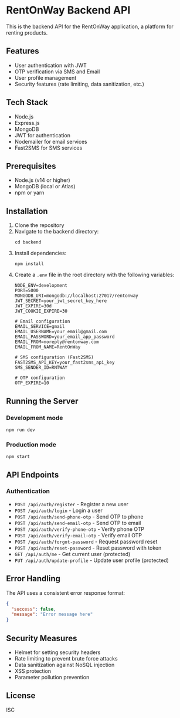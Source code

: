 # RentOnWay Backend API

This is the backend API for the RentOnWay application, a platform for renting products.

## Features

- User authentication with JWT
- OTP verification via SMS and Email
- User profile management
- Security features (rate limiting, data sanitization, etc.)

## Tech Stack

- Node.js
- Express.js
- MongoDB
- JWT for authentication
- Nodemailer for email services
- Fast2SMS for SMS services

## Prerequisites

- Node.js (v14 or higher)
- MongoDB (local or Atlas)
- npm or yarn

## Installation

1. Clone the repository
2. Navigate to the backend directory:
   ```
   cd backend
   ```
3. Install dependencies:
   ```
   npm install
   ```
4. Create a `.env` file in the root directory with the following variables:
   ```
   NODE_ENV=development
   PORT=5000
   MONGODB_URI=mongodb://localhost:27017/rentonway
   JWT_SECRET=your_jwt_secret_key_here
   JWT_EXPIRE=30d
   JWT_COOKIE_EXPIRE=30

   # Email configuration
   EMAIL_SERVICE=gmail
   EMAIL_USERNAME=your_email@gmail.com
   EMAIL_PASSWORD=your_email_app_password
   EMAIL_FROM=noreply@rentonway.com
   EMAIL_FROM_NAME=RentOnWay

   # SMS configuration (Fast2SMS)
   FAST2SMS_API_KEY=your_fast2sms_api_key
   SMS_SENDER_ID=RNTWAY

   # OTP configuration
   OTP_EXPIRE=10
   ```

## Running the Server

### Development mode
```
npm run dev
```

### Production mode
```
npm start
```

## API Endpoints

### Authentication

- `POST /api/auth/register` - Register a new user
- `POST /api/auth/login` - Login a user
- `POST /api/auth/send-phone-otp` - Send OTP to phone
- `POST /api/auth/send-email-otp` - Send OTP to email
- `POST /api/auth/verify-phone-otp` - Verify phone OTP
- `POST /api/auth/verify-email-otp` - Verify email OTP
- `POST /api/auth/forgot-password` - Request password reset
- `POST /api/auth/reset-password` - Reset password with token
- `GET /api/auth/me` - Get current user (protected)
- `PUT /api/auth/update-profile` - Update user profile (protected)

## Error Handling

The API uses a consistent error response format:

```json
{
  "success": false,
  "message": "Error message here"
}
```

## Security Measures

- Helmet for setting security headers
- Rate limiting to prevent brute force attacks
- Data sanitization against NoSQL injection
- XSS protection
- Parameter pollution prevention

## License

ISC 